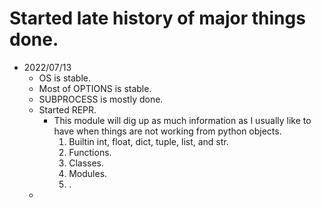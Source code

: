 
# Started late history of major things done.
- 2022/07/13
  - OS is stable.
  - Most of OPTIONS is stable.
  - SUBPROCESS is mostly done.
  - Started REPR.
    - This module will dig up as much information as I usually like to have when things are not working from python objects.
      1. Builtin int, float, dict, tuple, list, and str.
      2. Functions.
      3. Classes.
      4. Modules.
      5. .
  - 
